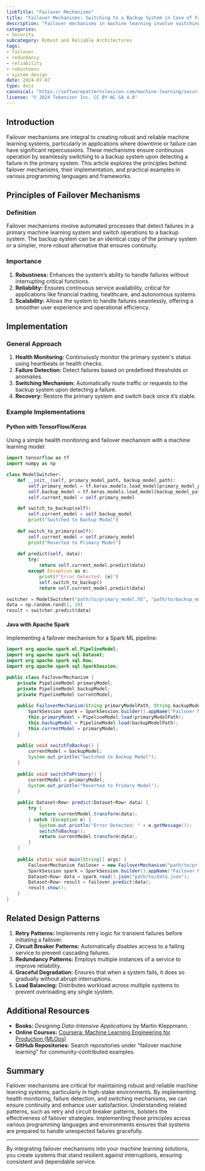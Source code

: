 ```yaml
---
linkTitle: "Failover Mechanisms"
title: "Failover Mechanisms: Switching to a Backup System in Case of Failure"
description: "Failover mechanisms in machine learning involve switching to a backup system or model when the primary system experiences failure. This ensures robustness and reliability in critical applications."
categories:
- Security
subcategory: Robust and Reliable Architectures
tags:
- failover
- redundancy
- reliability
- robustness
- system design
date: 2024-07-07
type: docs
canonical: "https://softwarepatternslexicon.com/machine-learning/security/robust-and-reliable-architectures/failover-mechanisms"
license: "© 2024 Tokenizer Inc. CC BY-NC-SA 4.0"
---
```


## Introduction

Failover mechanisms are integral to creating robust and reliable machine learning systems, particularly in applications where downtime or failure can have significant repercussions. These mechanisms ensure continuous operation by seamlessly switching to a backup system upon detecting a failure in the primary system. This article explores the principles behind failover mechanisms, their implementation, and practical examples in various programming languages and frameworks.

## Principles of Failover Mechanisms

### Definition

Failover mechanisms involve automated processes that detect failures in a primary machine learning system and switch operations to a backup system. The backup system can be an identical copy of the primary system or a simpler, more robust alternative that ensures continuity.

### Importance

1. **Robustness:** Enhances the system’s ability to handle failures without interrupting critical functions.
2. **Reliability:** Ensures continuous service availability, critical for applications like financial trading, healthcare, and autonomous systems.
3. **Scalability:** Allows the system to handle failures seamlessly, offering a smoother user experience and operational efficiency.

## Implementation

### General Approach

1. **Health Monitoring:** Continuously monitor the primary system's status using heartbeats or health checks.
2. **Failure Detection:** Detect failures based on predefined thresholds or anomalies.
3. **Switching Mechanism:** Automatically route traffic or requests to the backup system upon detecting a failure.
4. **Recovery:** Restore the primary system and switch back once it’s stable.

### Example Implementations

#### Python with TensorFlow/Keras

Using a simple health monitoring and failover mechanism with a machine learning model:

```python
import tensorflow as tf
import numpy as np

class ModelSwitcher:
    def __init__(self, primary_model_path, backup_model_path):
        self.primary_model = tf.keras.models.load_model(primary_model_path)
        self.backup_model = tf.keras.models.load_model(backup_model_path)
        self.current_model = self.primary_model

    def switch_to_backup(self):
        self.current_model = self.backup_model
        print("Switched to Backup Model")
    
    def switch_to_primary(self):
        self.current_model = self.primary_model
        print("Reverted to Primary Model")
    
    def predict(self, data):
        try:
            return self.current_model.predict(data)
        except Exception as e:
            print(f"Error Detected: {e}")
            self.switch_to_backup()
            return self.current_model.predict(data)

switcher = ModelSwitcher("path/to/primary_model.h5", "path/to/backup_model.h5")
data = np.random.rand(1, 10)
result = switcher.predict(data)
```

#### Java with Apache Spark

Implementing a failover mechanism for a Spark ML pipeline:

```java
import org.apache.spark.ml.PipelineModel;
import org.apache.spark.sql.Dataset;
import org.apache.spark.sql.Row;
import org.apache.spark.sql.SparkSession;

public class FailoverMechanism {
    private PipelineModel primaryModel;
    private PipelineModel backupModel;
    private PipelineModel currentModel;
    
    public FailoverMechanism(String primaryModelPath, String backupModelPath) {
        SparkSession spark = SparkSession.builder().appName("Failover Mechanism").getOrCreate();
        this.primaryModel = PipelineModel.load(primaryModelPath);
        this.backupModel = PipelineModel.load(backupModelPath);
        this.currentModel = primaryModel;
    }
    
    public void switchToBackup() {
        currentModel = backupModel;
        System.out.println("Switched to Backup Model");
    }
    
    public void switchToPrimary() {
        currentModel = primaryModel;
        System.out.println("Reverted to Primary Model");
    }
    
    public Dataset<Row> predict(Dataset<Row> data) {
        try {
            return currentModel.transform(data);
        } catch (Exception e) {
            System.out.println("Error Detected: " + e.getMessage());
            switchToBackup();
            return currentModel.transform(data);
        }
    }
    
    public static void main(String[] args) {
        FailoverMechanism failover = new FailoverMechanism("path/to/primaryModel", "path/to/backupModel");
        SparkSession spark = SparkSession.builder().appName("Failover Mechanism Example").getOrCreate();
        Dataset<Row> data = spark.read().json("path/to/data.json");
        Dataset<Row> result = failover.predict(data);
        result.show();
    }
}
```

## Related Design Patterns

1. **Retry Patterns:** Implements retry logic for transient failures before initiating a failover.
2. **Circuit Breaker Patterns:** Automatically disables access to a failing service to prevent cascading failures.
3. **Redundancy Patterns:** Employs multiple instances of a service to improve reliability.
4. **Graceful Degradation:** Ensures that when a system fails, it does so gradually without abrupt interruptions.
5. **Load Balancing:** Distributes workload across multiple systems to prevent overloading any single system.

## Additional Resources

- **Books:** _Designing Data-Intensive Applications_ by Martin Kleppmann.
- **Online Courses:** [Coursera: Machine Learning Engineering for Production (MLOps)](https://www.coursera.org/)
- **GitHub Repositories:** Search repositories under "failover machine learning" for community-contributed examples.

## Summary

Failover mechanisms are critical for maintaining robust and reliable machine learning systems, particularly in high-stake environments. By implementing health monitoring, failure detection, and switching mechanisms, we can ensure continuity and enhance user satisfaction. Understanding related patterns, such as retry and circuit breaker patterns, bolsters the effectiveness of failover strategies. Implementing these principles across various programming languages and environments ensures that systems are prepared to handle unexpected failures gracefully.

---
By integrating failover mechanisms into your machine learning solutions, you create systems that stand resilient against interruptions, ensuring consistent and dependable service.
